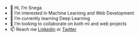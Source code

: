 - 👋 Hi, I’m Snega
- 👀 I’m interested in Machine Learning and Web Development
- 🌱 I’m currently learning Deep Learning
- 💞️ I’m looking to collaborate on both ml and web projects
- 📫 Reach me [Linkedin](https://www.linkedin.com/in/snega-s-a286661b6) or [Twitter](https://twitter.com/snega1611?s=03)

<!---
snega16/snega16 is a ✨ special ✨ repository because its `README.md` (this file) appears on your GitHub profile.
You can click the Preview link to take a look at your changes.
--->

